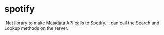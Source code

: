 spotify
=======

.Net library to make Metadata API calls to Spotify. It can call 
the Search and Lookup methods on the server.
